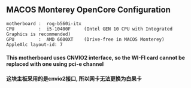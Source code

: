 ## MACOS Monterey OpenCore Configuration

```
motherboard :  rog-b560i-itx
CPU         :  i5-10400F     (Intel GEN 10 CPU with Integrated Graphics is recommended)
GPU         :  AMD 6600XT    (Drive-free in MACOS Monterey)
AppleAlc layout-id: 7

```

#### This motherboard uses CNVIO2 interface, so the WI-FI card cannot be replaced with one using pci-e channel
#### 这块主板采用的是cnvio2接口, 所以网卡无法更换为白果卡
